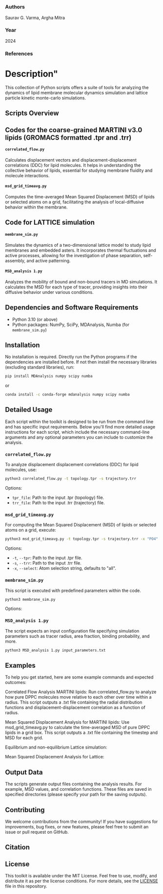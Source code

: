 # 
### Authors
Saurav G. Varma, Argha Mitra

### Year
2024

### References

# Description" 

This collection of Python scripts offers a suite of tools for analyzing the dynamics of lipid membrane molecular dynamics simulation and lattice particle kinetic monte-carlo simulations. 

## Scripts Overview

## Codes for the coarse-grained MARTINI v3.0 lipids (GROMACS formatted .tpr and .trr)

#### `correlated_flow.py`
Calculates displacement vectors and displacement-displacement correlations (DDC) for lipid molecules. It helps in understanding the collective behavior of lipids, essential for studying membrane fluidity and molecule interactions.

#### `msd_grid_timeavg.py`
Computes the time-averaged Mean Squared Displacement (MSD) of lipids or selected atoms on a grid, facilitating the analysis of local-diffusive behavior within the membrane.

## Code for LATTICE simulation 
#### `membrane_sim.py`
Simulates the dynamics of a two-dimensional lattice model to study lipid membranes and embedded asters. It incorporates thermal fluctuations and active processes, allowing for the investigation of phase separation, self-assembly, and active patterning.

#### `MSD_analysis 1.py`
Analyzes the mobility of bound and non-bound tracers in MD simulations. It calculates the MSD for each type of tracer, providing insights into their diffusive behavior under various conditions.

## Dependencies and Software Requirements
- Python 3.10 (or above)
- Python packages: NumPy, SciPy, MDAnalysis, Numba (for `membrane_sim.py`)

## Installation
No installation is required. Directly run the Python programs if the dependencies are installed before. If not then install the necessary libraries (excluding standard libraries), run:
```bash
pip install MDAnalysis numpy scipy numba
```
or 
```bash
conda install -c conda-forge mdanalysis numpy scipy numba
```
## Detailed Usage

Each script within the toolkit is designed to be run from the command line and has specific input requirements. Below you'll find more detailed usage instructions for each script, which include the necessary command-line arguments and any optional parameters you can include to customize the analysis.

### `correlated_flow.py`
To analyze displacement displacement correlations (DDC) for lipid molecules, use:
```bash
python3 correlated_flow.py -t topology.tpr -s trajectory.trr
```
Options:
- `tpr_file`: Path to the input .tpr (topology) file.
- `trr_file`: Path to the input .trr (trajectory) file.

### `msd_grid_timeavg.py`
For computing the Mean Squared Displacement (MSD) of lipids or selected atoms on a grid, execute:
```bash
python3 msd_grid_timeavg.py -t topology.tpr -s trajectory.trr -x "PO4"
```
Options:
- `-t`, `--tpr`: Path to the input .tpr file.
- `-s`, `--trr`: Path to the input .trr file.
- `-x`, `--select`: Atom selection string, defaults to "all".

### `membrane_sim.py`
This script is executed with predefined parameters within the code.
```bash
python3 membrane_sim.py
```
Options:

### `MSD_analysis 1.py`
The script expects an input configuration file specifying simulation parameters such as tracer radius, area fraction, binding probability, and more.
```bash
python3 MSD_analysis 1.py input_parameters.txt
```
## Examples
To help you get started, here are some example commands and expected outcomes:

Correlated Flow Analysis MARTINI lipids: Run correlated_flow.py to analyze how pure DPPC molecules move relative to each other over time within a radius. This script outputs a .txt file containing the radial distribution functions and displacement-displacement correlation as a function of radius.

Mean Squared Displacement Analysis for MARTINI lipids: Use msd_grid_timeavg.py to calculate the time-averaged MSD of pure DPPC lipids in a grid box. This script outputs a .txt file containing the timestep and MSD for each grid.

Equilibrium and non-equilibrium Lattice simulation:


Mean Squared Displacement Analysis for Lattice:

## Output Data
The scripts generate output files containing the analysis results. For example, MSD values, and correlation functions. These files are saved in specified directories (please specify your path for the saving outputs). 

## Contributing
We welcome contributions from the community! If you have suggestions for improvements, bug fixes, or new features, please feel free to submit an issue or pull request on GitHub.

## Citation


## License

This toolkit is available under the MIT License. Feel free to use, modify, and distribute it as per the license conditions.
For more details, see the [LICENSE](LICENSE.md) file in this repository.











